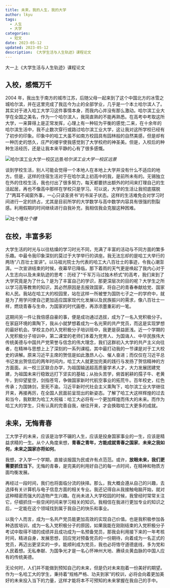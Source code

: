 ```yaml
---
title: 未来，我的人生，我的大学
author: lkyu
tags:
  - 人生
  - 大学
categories:
  - 短文
date: 2023-05-12
updated: 2023-05-12
description: 《大学生活与人生轨迹》课程论文
---
```


大一上《大学生活与人生轨迹》课程论文

<!-- more -->

## 入校，感慨万千

2004 年，我出生于南方的城市江苏，后随父母一起来到了这个中国北方的冰雪之城哈尔滨，并在这里完成了我迄今为止的全部学业，几乎是一个本土哈尔滨人了。其实对于进入哈工大学习这件事情本身，而我内心并没有那么激动。哈尔滨工业大学在全国之美名，作为一个哈尔滨人，我简直熟的不能再熟悉。在高考中考取这所大学，一来算得上是正常发挥，心理上有一种较为平衡的感觉;二来，在十余年的哈尔滨生活中，我不止数次穿行或路过哈尔滨工业大学，这让我对这所学校已经有了初步的印象。印象中的哈工大虽不如南方校园具有园林般的自然美感，但是却有一种历史的悠久，庄严的楼宇使我感觉到了大学校府的神圣美。但是，入校后的种种生活经历，还是让我本来平静的心有了很多感慨。

![哈尔滨工业大学一校区远景](https://pic2.imgdb.cn/item/645dd67e0d2dde57770d4440.png)_哈尔滨工业大学一校区远景_

谈到学校生活，别人可能会觉得一个本地人在本地上大学并没有什么不适应的地方。但是，这样的住宿生活对于在哈尔滨上初高中的我，是前所未有的。无锡独立在外的住校生活，我也付出了很多努力，每天都要挤出额外的时间来打理自己的生活起居，再也不像高中那样在学校只是学习。可以说，大学的生活让我彻底摆脱了“两耳不闻窗外事，一心只读圣贤书”的书呆子状态。这样的生活难免会对学习时间进行一定的挤占，尤其是目前所学的大学数学与高中数学内容具有很强的割裂感。利用假期的时间继续进行自我补充，我相信我会克服这种困难。

![吐个槽](https://pic2.imgdb.cn/item/645dd9700d2dde57771168d0.jpg)_吐个槽_

## 在校，丰富多彩

大学生活的时光与以往枯燥的学习时光不同，充满了丰富的活动与不同方面的繁多乐趣。中最令我印象深刻的莫过于大学举行的讲座。我无法忘却的是哈工大举行的两场“八百壮士宣讲”。以马祖光院士为代表的哈工大八百壮士的事迹，令我心潮澎湃。一次宣讲结束的时候，夜幕早已降临，那下着雨的天气更是唤起了我内心对于人生志向以及未来轨迹的思考：历经了“千军万马过独木桥式”的高考，我们来到了大学究竟是为了什么？是为了丰富自己的学识，那更深层次的目的呢？大学生之所以学习高等教育的知识，其必然原因是去报效国家，将自己的青春奉献给党、国家和人民。我站在哈工大的校园里，站在这样一所被誉为国防七子之一的学府中，就是为了用学问使自己更加适应国家现代化发展以及民族振兴的需求，像八百壮士一样，燃烧青春与生命，为国家的时代画卷，再添浓墨重彩的一笔。

这期间另一件让我倍感自豪的事，便是成功通过选拔，成为了一名入党积极分子。在家庭环境的熏陶下，我从小就梦想着成为一名光荣的共产党员，而这是实现梦想的最好机会。学校主办的入党积极分子培训班中，我更是获益匪浅。近一个学期的入党积极分子培训中，第二课堂的老师们本着为党育人、为国诲人、中华民族伟大传统美德与中国共产党荣誉与信念的伟大理念，我们这群初入大学的共产主义向往者，在精神与思想上上了深刻的一系列课程。其中最打动我的一节课是对于工大校史的讲解。原来习近平主席的贺信是如此激昂人心、催人奋进；而仅仅在习近平总书记发出贺信后的两年时间内，哈工大人就更加完美的践行与发扬了贺信精神的方方面面。从一校三区联合办学，为祖国输送超高质量学术人才，大力发展团建党建，为祖国未来行稳致远打下坚实的基础；从抬头苦学，俯首躬耕的孺子牛、老黄牛，到仰望星空，剑指苍穹，争做国家新时代航空事业的拓荒牛。百年校史，红色传承；为国铸剑，至死不渝。习近平新时代社会主义熏陶下，哈尔滨工业大学继往开来，再接再厉，在全国人民面前呈现出的新姿态。了解了哈工大这样辉煌的过去和当今，我默默为哈工大祝福：哈工大必将有一个更加辉煌而伟大的未来。而作为哈工大的学生，只有认真的完善自我，继往开来，才会换取哈工大更多的成就。

## 未来，无悔青春

工大学子的未来，应该是治学不辍的人生，应该是投身国家事业的一生，应该是精益求精的一生。从个人角度来想，**青春之青年，方能成就青春之国家**。**未来之我如何，未来之国家亦将如何**。

我想，才入学一个学期，直接谈报国为民或许有点范范。或许，**放眼未来，我们更需要抓住当下**。无悔的青春，是完美的利用好自己的每一点时间，在精神和物质方面均衡发展。

再经过一段时间，我们也将面临分流的抉择。那么，我大概会遵从自己的兴趣，去选择有关计算机与电子信息方面的相关专业。我还记得自从我接触电脑开始，就对这种精密而强大的造物产生兴趣。在尚未进入大学校园的时候，我曾经时常常关注它，仔细抓住一些空闲时间来学习相关的知识。我相信在我进行更加专业的知识之后，一定能在这个领域找到属于我自己的快乐和事业。

以我个人而言，成为一名共产党员能更加高效的实现自己价值。也是我积极参加各种选拔培训，成为一名入党积极分子的原因，如果我能在刚刚结束的入党积极分子考试中取得不错的成绩并且成功成为一名预备党员，那我会利用接下来的一年考核时间，精进自身，发展思想，回应党对预备党员的一份期待，向着成为一名正式的党员，再迈出更坚实的一步。能顺利成为党员，我也必将恪守道德底线，多为党和人民着想。无私奉献、为国争光才是一名心怀神州大地、赓续炎黄血脉的中国人应有的传统美德。

无论何时，人们并不能做到预知自己的未来，但是仍对未来抱着一份美好的期望。作为一名哈工大的学生，秉持着“规格严格、功夫到家”的校训，必将会向着更加美好的未来投入当下的力量，这样才能将本不可预知的未来掌握在我自己的手中。
